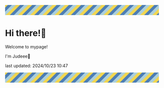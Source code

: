 <!-- Header image -->
<img src="./pokemon/pokemon_24.png" width="1000">

# Hi there!👋

Welcome to mypage!

I'm Judeee🐷

last updated: 2024/10/23 10:47

<!-- Footer image -->
<img src="./pokemon/pokemon_24.png" width="1000">
